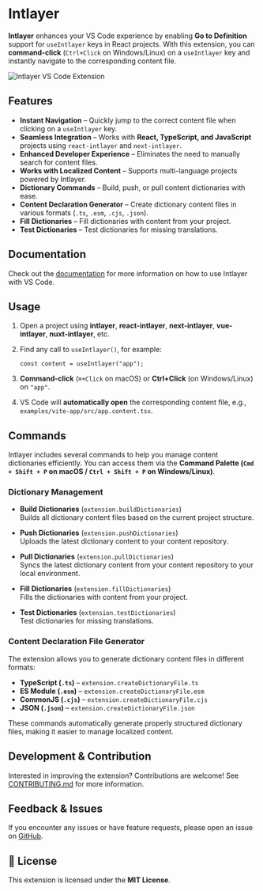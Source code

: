# Intlayer

**Intlayer** enhances your VS Code experience by enabling **Go to Definition** support for `useIntlayer` keys in React projects. With this extension, you can **command-click** (`Ctrl+Click` on Windows/Linux) on a `useIntlayer` key and instantly navigate to the corresponding content file.

![Intlayer VS Code Extension](https://github.com/aymericzip/intlayer/blob/main/docs/assets/vs_code_extension_demo.gif?raw=true)

## Features

- **Instant Navigation** – Quickly jump to the correct content file when clicking on a `useIntlayer` key.
- **Seamless Integration** – Works with **React, TypeScript, and JavaScript** projects using `react-intlayer` and `next-intlayer`.
- **Enhanced Developer Experience** – Eliminates the need to manually search for content files.
- **Works with Localized Content** – Supports multi-language projects powered by Intlayer.
- **Dictionary Commands** – Build, push, or pull content dictionaries with ease.
- **Content Declaration Generator** – Create dictionary content files in various formats (`.ts`, `.esm`, `.cjs`, `.json`).
- **Fill Dictionaries** – Fill dictionaries with content from your project.
- **Test Dictionaries** – Test dictionaries for missing translations.

## Documentation

Check out the [documentation](https://intlayer.org/docs/vs-code-extension) for more information on how to use Intlayer with VS Code.

## Usage

1. Open a project using **intlayer**, **react-intlayer**, **next-intlayer**, **vue-intlayer**, **nuxt-intlayer**, etc.
2. Find any call to `useIntlayer()`, for example:

   ```tsx
   const content = useIntlayer("app");
   ```

3. **Command-click** (`⌘+Click` on macOS) or **Ctrl+Click** (on Windows/Linux) on `"app"`.
4. VS Code will **automatically open** the corresponding content file, e.g., `examples/vite-app/src/app.content.tsx`.

## Commands

Intlayer includes several commands to help you manage content dictionaries efficiently. You can access them via the **Command Palette (`Cmd + Shift + P` on macOS / `Ctrl + Shift + P` on Windows/Linux)**.

### Dictionary Management

- **Build Dictionaries** (`extension.buildDictionaries`)  
  Builds all dictionary content files based on the current project structure.

- **Push Dictionaries** (`extension.pushDictionaries`)  
  Uploads the latest dictionary content to your content repository.

- **Pull Dictionaries** (`extension.pullDictionaries`)  
  Syncs the latest dictionary content from your content repository to your local environment.

- **Fill Dictionaries** (`extension.fillDictionaries`)  
  Fills the dictionaries with content from your project.

- **Test Dictionaries** (`extension.testDictionaries`)  
  Test dictionaries for missing translations.

### Content Declaration File Generator

The extension allows you to generate dictionary content files in different formats:

- **TypeScript (`.ts`)** – `extension.createDictionaryFile.ts`
- **ES Module (`.esm`)** – `extension.createDictionaryFile.esm`
- **CommonJS (`.cjs`)** – `extension.createDictionaryFile.cjs`
- **JSON (`.json`)** – `extension.createDictionaryFile.json`

These commands automatically generate properly structured dictionary files, making it easier to manage localized content.

## Development & Contribution

Interested in improving the extension? Contributions are welcome! See [CONTRIBUTING.md](https://github.com/aymericzip/intlayer/blob/main/CONTRIBUTING.md) for more information.

## Feedback & Issues

If you encounter any issues or have feature requests, please open an issue on [GitHub](https://github.com/aymericzip/intlayer/issues).

## 📜 License

This extension is licensed under the **MIT License**.
